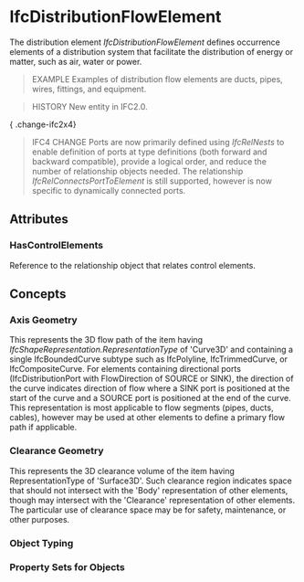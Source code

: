 # IfcDistributionFlowElement

The distribution element _IfcDistributionFlowElement_ defines occurrence elements of a distribution system that facilitate the distribution of energy or matter, such as air, water or power.

> EXAMPLE  Examples of distribution flow elements are ducts, pipes, wires, fittings, and equipment.

> HISTORY  New entity in IFC2.0.

{ .change-ifc2x4}
> IFC4 CHANGE  Ports are now primarily defined using _IfcRelNests_ to enable definition of ports at type definitions (both forward and backward compatible), provide a logical order, and reduce the number of relationship objects needed. The relationship _IfcRelConnectsPortToElement_ is still supported, however is now specific to dynamically connected ports.

## Attributes

### HasControlElements
Reference to the relationship object that relates control elements.

## Concepts

### Axis Geometry

This represents the 3D flow path of the item having _IfcShapeRepresentation.RepresentationType_ of 'Curve3D' and containing a single IfcBoundedCurve subtype such as IfcPolyline, IfcTrimmedCurve, or IfcCompositeCurve. For elements containing directional ports (IfcDistributionPort with FlowDirection of SOURCE or SINK), the direction of the curve indicates direction of flow where a SINK port is positioned at the start of the curve and a SOURCE port is positioned at the end of the curve. This representation is most applicable to flow segments (pipes, ducts, cables), however may be used at other elements to define a primary flow path if applicable.

### Clearance Geometry

This represents the 3D clearance volume of the item having RepresentationType of 'Surface3D'. Such clearance region indicates space that should not intersect with the 'Body' representation of other elements, though may intersect with the 'Clearance' representation of other elements. The particular use of clearance space may be for safety, maintenance, or other purposes.

### Object Typing



### Property Sets for Objects



